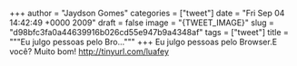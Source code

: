 
+++
author = "Jaydson Gomes"
categories = ["tweet"]
date = "Fri Sep 04 14:42:49 +0000 2009"
draft = false
image = "{TWEET_IMAGE}"
slug = "d98bfc3fa0a44639916b026cd55e947b9a4348af"
tags = ["tweet"]
title = """Eu julgo pessoas pelo Bro..."""
+++
Eu julgo pessoas pelo Browser.E você? Muito bom! http://tinyurl.com/luafey

